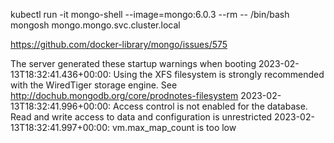 kubectl run -it mongo-shell --image=mongo:6.0.3 --rm -- /bin/bash
mongosh mongo.mongo.svc.cluster.local


https://github.com/docker-library/mongo/issues/575

   The server generated these startup warnings when booting
   2023-02-13T18:32:41.436+00:00: Using the XFS filesystem is strongly recommended with the WiredTiger storage engine. See http://dochub.mongodb.org/core/prodnotes-filesystem
   2023-02-13T18:32:41.996+00:00: Access control is not enabled for the database. Read and write access to data and configuration is unrestricted
   2023-02-13T18:32:41.997+00:00: vm.max_map_count is too low
